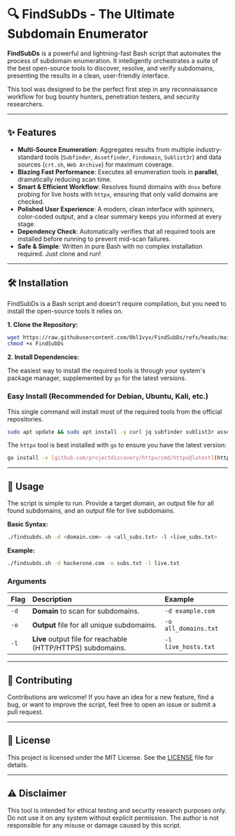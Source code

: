 # 🔍 FindSubDs - The Ultimate Subdomain Enumerator

**FindSubDs** is a powerful and lightning-fast Bash script that automates the process of subdomain enumeration. It intelligently orchestrates a suite of the best open-source tools to discover, resolve, and verify subdomains, presenting the results in a clean, user-friendly interface.

This tool was designed to be the perfect first step in any reconnaissance workflow for bug bounty hunters, penetration testers, and security researchers.

---

## ✨ Features

-   **Multi-Source Enumeration**: Aggregates results from multiple industry-standard tools (`Subfinder`, `Assetfinder`, `Findomain`, `Sublist3r`) and data sources (`crt.sh`, `Web Archive`) for maximum coverage.
-   **Blazing Fast Performance**: Executes all enumeration tools in **parallel**, dramatically reducing scan time.
-   **Smart & Efficient Workflow**: Resolves found domains with `dnsx` before probing for live hosts with `httpx`, ensuring that only valid domains are checked.
-   **Polished User Experience**: A modern, clean interface with spinners, color-coded output, and a clear summary keeps you informed at every stage.
-   **Dependency Check**: Automatically verifies that all required tools are installed before running to prevent mid-scan failures.
-   **Safe & Simple**: Written in pure Bash with no complex installation required. Just clone and run!

---

## 🛠️ Installation

FindSubDs is a Bash script and doesn't require compilation, but you need to install the open-source tools it relies on.

**1. Clone the Repository:**

```bash
wget https://raw.githubusercontent.com/0bl1vyx/FindSubDs/refs/heads/main/FindSubDs
chmod +x FindSubDs
```

**2. Install Dependencies:**

The easiest way to install the required tools is through your system's package manager, supplemented by `go` for the latest versions.

### Easy Install (Recommended for Debian, Ubuntu, Kali, etc.)

This single command will install most of the required tools from the official repositories.

```bash
sudo apt update && sudo apt install -y curl jq subfinder sublist3r assetfinder dnsx findomain
```

The `httpx` tool is best installed with `go` to ensure you have the latest version:

```bash
go install -v [github.com/projectdiscovery/httpx/cmd/httpx@latest](https://github.com/projectdiscovery/httpx/cmd/httpx@latest)
```
---

## 🚀 Usage

The script is simple to run. Provide a target domain, an output file for all found subdomains, and an output file for live subdomains.

**Basic Syntax:**

```bash
./findsubds.sh -d <domain.com> -o <all_subs.txt> -l <live_subs.txt>
```

**Example:**

```bash
./findsubds.sh -d hackerone.com -o subs.txt -l live.txt
```

### Arguments

| Flag | Description                    | Example              |
| :--- | :----------------------------- | :------------------- |
| `-d` | **Domain** to scan for subdomains. | `-d example.com`     |
| `-o` | **Output** file for all unique subdomains. | `-o all_domains.txt` |
| `-l` | **Live** output file for reachable (HTTP/HTTPS) subdomains. | `-l live_hosts.txt`  |

---

## 🤝 Contributing

Contributions are welcome! If you have an idea for a new feature, find a bug, or want to improve the script, feel free to open an issue or submit a pull request.

---

## 📜 License

This project is licensed under the MIT License. See the [LICENSE](LICENSE) file for details.

---

## ⚠️ Disclaimer

This tool is intended for ethical testing and security research purposes only. Do not use it on any system without explicit permission. The author is not responsible for any misuse or damage caused by this script.

